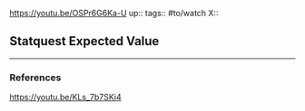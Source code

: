 
https://youtu.be/OSPr6G6Ka-U
up::
tags:: #to/watch 
X:: 

## Statquest Expected Value



---

### References
https://youtu.be/KLs_7b7SKi4